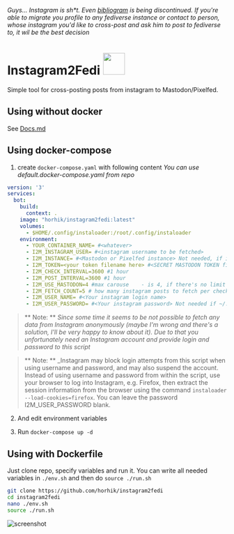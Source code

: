 _Guys... Instagram is sh*t. Even [bibliogram](https://www.reddit.com/r/privacy/comments/wrczxc/bibliogram_is_being_discontinued/) 
is being discontinued. If you're able to migrate you profile to any fediverse instance or contact to person, whose 
instagram you'd like to cross-post and ask him to post to fediverse to, it wil be the best decision_

# Instagram2Fedi <span><img width="50px" src="https://upload.wikimedia.org/wikipedia/commons/9/93/Fediverse_logo_proposal.svg"></span>

Simple tool for cross-posting posts from instagram to Mastodon/Pixelfed.

## Using without docker
See [Docs.md](./Docs.md)

## Using docker-compose

1. create `docker-compose.yaml` with following content
_You can use default.docker-compose.yaml from repo_
``` yaml
version: '3'
services:
  bot:
    build:
      context: .
    image: "horhik/instagram2fedi:latest"
    volumes:
      - $HOME/.config/instaloader:/root/.config/instaloader
    environment:
      - YOUR_CONTAINER_NAME= #<whatever>
      - I2M_INSTAGRAM_USER= #<instagram username to be fetched>
      - I2M_INSTANCE= #<Mastodon or Pixelfed instance> Not needed, if instance is stored in user_credentials.secret
      - I2M_TOKEN=<your token filename here> #<SECRET MASTODON TOKEN filename> See: src/create_credentials.py
      - I2M_CHECK_INTERVAL=3600 #1 hour
      - I2M_POST_INTERVAL=3600 #1 hour
      - I2M_USE_MASTODON=4 #max carouse    - is 4, if there's no limit set to -1
      - I2M_FETCH_COUNT=5 # how many instagram posts to fetch per check_interval
      - I2M_USER_NAME= #<Your instagram login name>
      - I2M_USER_PASSWORD= #<Your instagram password> Not needed if ~/.config/instaloader/session-${I2M_USER_NAME} exists.
```

> ** Note: ** _Since some time it seems to be not possible to fetch any data from Instagram anonymously (maybe I'm wrong 
and there's a solution, I'll be very happy to know about it). Due to that you unfortunately need an Instagram account 
and provide login and password to this script_

> ** Note: ** _Instagram may block login attempts from this script when using username and password, 
and may also suspend the account. Instead of using username and password from within the script, use your
browser to log into Instagram, e.g. Firefox, then extract the session information from the browser using the command
`instaloader --load-cookies=firefox`. You can leave the password I2M_USER_PASSWORD blank.

2. And edit environment variables

3. Run `docker-compose up -d`


## Using with Dockerfile

Just clone repo, specify variables and run it.
You can write all needed variables in `./env.sh` and then do `source ./run.sh`

``` bash
git clone https://github.com/horhik/instagram2fedi
cd instagram2fedi
nano ./env.sh
source ./run.sh
```


![screenshot](./img.png)
